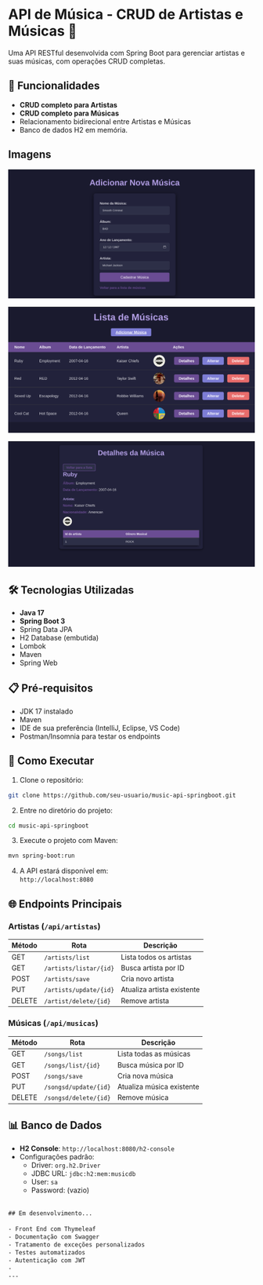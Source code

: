 # API de Música - CRUD de Artistas e Músicas 🎵

Uma API RESTful desenvolvida com Spring Boot para gerenciar artistas e suas músicas, com operações CRUD completas.

## 📌 Funcionalidades

- **CRUD completo para Artistas**
- **CRUD completo para Músicas**
- Relacionamento bidirecional entre Artistas e Músicas
- Banco de dados H2 em memória.


## Imagens
![Image Alt](https://github.com/BrisaTielly/MelodyBase/blob/main/register.png?raw=true)

![Image Alt](https://github.com/BrisaTielly/MelodyBase/blob/main/list.png?raw=true)

![Image Alt](https://github.com/BrisaTielly/MelodyBase/blob/main/details.png?raw=true)


## 🛠 Tecnologias Utilizadas

- **Java 17**
- **Spring Boot 3**
- Spring Data JPA
- H2 Database (embutida)
- Lombok
- Maven
- Spring Web

## 📋 Pré-requisitos

- JDK 17 instalado
- Maven
- IDE de sua preferência (IntelliJ, Eclipse, VS Code)
- Postman/Insomnia para testar os endpoints

## 🚀 Como Executar

1. Clone o repositório:
```bash
git clone https://github.com/seu-usuario/music-api-springboot.git
```

2. Entre no diretório do projeto:
```bash
cd music-api-springboot
```

3. Execute o projeto com Maven:
```bash
mvn spring-boot:run
```

4. A API estará disponível em:  
`http://localhost:8080`


## 🌐 Endpoints Principais

### Artistas (`/api/artistas`)
| Método | Rota               | Descrição                  |
|--------|--------------------|----------------------------|
| GET    | `/artists/list`    | Lista todos os artistas    |
| GET    | `/artists/listar/{id}` | Busca artista por ID       |
| POST   | `/artists/save`    | Cria novo artista          |
| PUT    | `/artists/update/{id}` | Atualiza artista existente |
| DELETE | `/artist/delete/{id}` | Remove artista             |

### Músicas (`/api/musicas`)
| Método | Rota               | Descrição                |
|--------|--------------------|--------------------------|
| GET    | `/songs/list`     | Lista todas as músicas   |
| GET    | `/songs/list/{id}` | Busca música por ID      |
| POST   | `/songs/save`     | Cria nova música         |
| PUT    | `/songsd/update/{id}` | Atualiza música existente|
| DELETE | `/songsd/delete/{id}` | Remove música           |

## 📊 Banco de Dados
- **H2 Console**: `http://localhost:8080/h2-console`
- Configurações padrão:
  - Driver: `org.h2.Driver`
  - JDBC URL: `jdbc:h2:mem:musicdb`
  - User: `sa`
  - Password: (vazio)


```

## Em desenvolvimento...

- Front End com Thymeleaf
- Documentação com Swagger
- Tratamento de exceções personalizados 
- Testes automatizados
- Autenticação com JWT
- 
---
